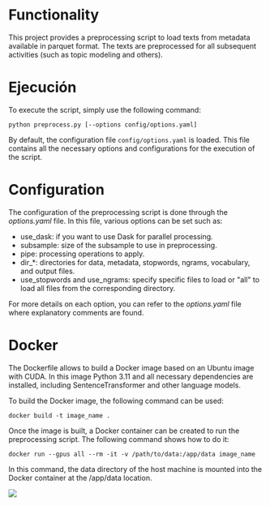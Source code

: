 # Functionality
This project provides a preprocessing script to load texts from metadata available in parquet format. The texts are preprocessed for all subsequent activities (such as topic modeling and others).

# Ejecución
To execute the script, simply use the following command:
```
python preprocess.py [--options config/options.yaml]
```

By default, the configuration file `config/options.yaml` is loaded. This file contains all the necessary options and configurations for the execution of the script.

# Configuration
The configuration of the preprocessing script is done through the _options.yaml_ file. In this file, various options can be set such as:

- use_dask: if you want to use Dask for parallel processing.
- subsample: size of the subsample to use in preprocessing.
- pipe: processing operations to apply.
- dir_*: directories for data, metadata, stopwords, ngrams, vocabulary, and output files.
- use_stopwords and use_ngrams: specify specific files to load or "all" to load all files from the corresponding directory.

For more details on each option, you can refer to the _options.yaml_ file where explanatory comments are found.

# Docker
The Dockerfile allows to build a Docker image based on an Ubuntu image with CUDA. In this image Python 3.11 and all necessary dependencies are installed, including SentenceTransformer and other language models.

To build the Docker image, the following command can be used:
```
docker build -t image_name .
```

Once the image is built, a Docker container can be created to run the preprocessing script. The following command shows how to do it:
```
docker run --gpus all --rm -it -v /path/to/data:/app/data image_name
```
In this command, the data directory of the host machine is mounted into the Docker container at the /app/data location.

[![](https://img.shields.io/badge/lang-es-red)](README.md)
